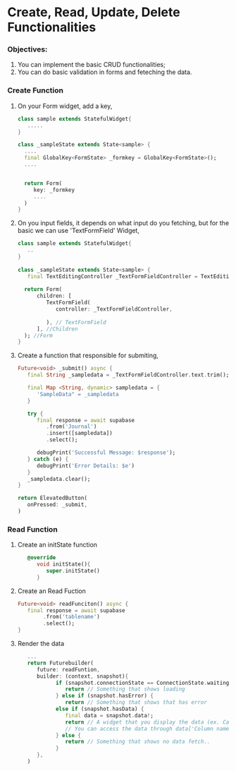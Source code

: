 # Create, Read, Update, Delete Functionalities

### Objectives:
1. You can implement the basic CRUD functionalities;
2. You can do basic validation in forms and feteching the data.


### Create Function

1. On your Form widget, add a key,

   ``` dart
   class sample extends StatefulWidget{
      .....
   }

   class _sampleState extends State<sample> {
     ....
     final GlobalKey<FormState> _formkey = GlobalKey<FormState>();
     ....


     return Form(
        key: _formkey
        ....
     )
   }
   ```
   
2.  On you input fields, it depends on what input do you fetching, but for the basic we can use 'TextFormField' Widget,
   
      ```dart
      class sample extends StatefulWidget{
         ..
      }
   
      class _sampleState extends State<sample> {
         final TextEditingController _TextFormFieldController = TextEditingController();
   
        return Form(
            children: [
               TextFormField(
                  controller: _TextFormFieldController,
                  
               ), // TextFormField  
            ], //Children
        ); //Form
      }
      ```

3. Create a function that responsible for submiting,

   ``` dart
   Future<void> _submit() async {
      final String _sampledata = _TextFormFieldController.text.trim();

      final Map <String, dynamic> sampledata = {
         'SampleData" = _sampledata
      }

      try {
         final response = await supabase
            .from('Journal')
            .insert([sampledata])
            .select();

         debugPrint('Successful Message: $response');
      } catch (e) {
         debugPrint('Error Details: $e')
      }
      _sampledata.clear();       
   }

   return ElevatedButton(
      onPressed: _submit,  
   )
   ```

### Read Function

1. Create an initState function
   ``` dart
      @override
         void initState(){
            super.initState()
         }
   ```
2. Create an Read Fuction
      ``` dart
      Future<void> readFunciton() async {
         final response = await supabase
              .from('tablename')
              .select();
      }
      ```
3. Render the data
   ``` dart
      ...
      return Futurebuilder(
         future: readFuntion,
         builder: (context, snapshot){
               if (snapshot.connectionState == ConnectionState.waiting) {
                  return // Something that shows loading
               } else if (snapshot.hasError) {
                  return // Something that shows that has error
               else if (snapshot.hasData) {
                  final data = snapshot.data!;
                  return // A widget that you display the data (ex. Card, List, etc).
                  // You can access the data through data['Column name'] ?? "Message when the data is empty"
               } else {
                  return // Something that shows no data fetch..
               }
         },
      )
   ```

